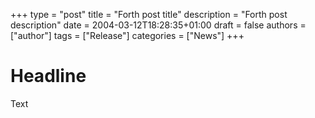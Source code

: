 +++
type = "post"
title = "Forth post title"
description = "Forth post description"
date = 2004-03-12T18:28:35+01:00
draft = false
authors = ["author"]
tags = ["Release"]
categories = ["News"]
+++

# Headline
Text


